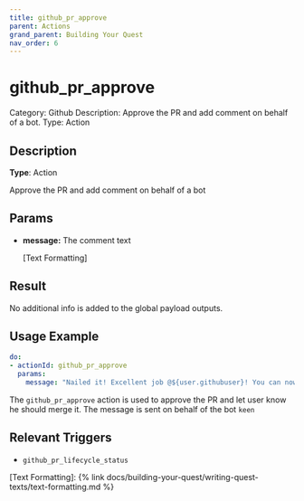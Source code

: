 ```yaml
---
title: github_pr_approve
parent: Actions
grand_parent: Building Your Quest
nav_order: 6
---
```


# github_pr_approve

Category: Github
Description: Approve the PR and add comment on behalf of a bot.
Type: Action

## Description

**Type**: Action

Approve the PR and add comment on behalf of a bot

## Params

- **message:** The comment text
    
    [Text Formatting]
    

## Result

No additional info is added to the global payload outputs.

## Usage Example

```yaml
do:
- actionId: github_pr_approve
  params:
    message: "Nailed it! Excellent job @${user.githubuser}! You can now merge the PR."
```

The `github_pr_approve` action is used to approve the PR and let user know he should merge it. The message is sent on behalf of the bot `keen`

## Relevant Triggers

- `github_pr_lifecycle_status`

[Text Formatting]: {% link docs/building-your-quest/writing-quest-texts/text-formatting.md %}